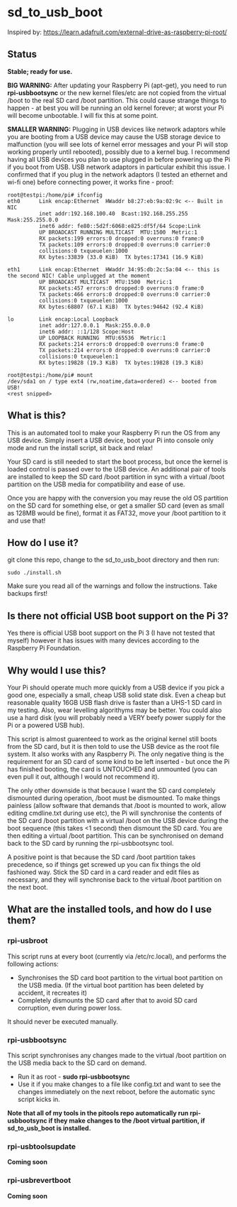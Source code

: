 # sd_to_usb_boot

Inspired by: https://learn.adafruit.com/external-drive-as-raspberry-pi-root/

## Status

**Stable; ready for use.**

**BIG WARNING:** After updating your Raspberry Pi (apt-get), you need to run **rpi-usbbootsync** or the new kernel files/etc are not copied from the virtual /boot to the real SD card /boot partition. This could cause strange things to happen - at best you will be running an old kernel forever; at worst your Pi will become unbootable. I will fix this at some point.

**SMALLER WARNING:** Plugging in USB devices like network adaptors while you are booting from a USB device may cause the USB storage device to malfunction (you will see lots of kernel error messages and your Pi will stop working properly until rebooted), possibly due to a kernel bug. I recommend having all USB devices you plan to use plugged in before powering up the Pi if you boot from USB. USB network adaptors in particular exhibit this issue. I confirmed that if you plug in the network adaptors (I tested an ethernet and wi-fi one) before connecting power, it works fine - proof:

```
root@testpi:/home/pi# ifconfig
eth0      Link encap:Ethernet  HWaddr b8:27:eb:9a:02:9c <-- Built in NIC
          inet addr:192.168.100.40  Bcast:192.168.255.255  Mask:255.255.0.0
          inet6 addr: fe80::5d2f:6068:e825:df5f/64 Scope:Link
          UP BROADCAST RUNNING MULTICAST  MTU:1500  Metric:1
          RX packets:199 errors:0 dropped:0 overruns:0 frame:0
          TX packets:109 errors:0 dropped:0 overruns:0 carrier:0
          collisions:0 txqueuelen:1000
          RX bytes:33839 (33.0 KiB)  TX bytes:17341 (16.9 KiB)

eth1      Link encap:Ethernet  HWaddr 34:95:db:2c:5a:04 <-- this is the second NIC! Cable unplugged at the moment
          UP BROADCAST MULTICAST  MTU:1500  Metric:1
          RX packets:457 errors:0 dropped:0 overruns:0 frame:0
          TX packets:466 errors:0 dropped:0 overruns:0 carrier:0
          collisions:0 txqueuelen:1000
          RX bytes:68807 (67.1 KiB)  TX bytes:94642 (92.4 KiB)

lo        Link encap:Local Loopback
          inet addr:127.0.0.1  Mask:255.0.0.0
          inet6 addr: ::1/128 Scope:Host
          UP LOOPBACK RUNNING  MTU:65536  Metric:1
          RX packets:214 errors:0 dropped:0 overruns:0 frame:0
          TX packets:214 errors:0 dropped:0 overruns:0 carrier:0
          collisions:0 txqueuelen:1
          RX bytes:19828 (19.3 KiB)  TX bytes:19828 (19.3 KiB)
          
root@testpi:/home/pi# mount
/dev/sda1 on / type ext4 (rw,noatime,data=ordered) <-- booted from USB!
<rest snipped>
```

## What is this?

This is an automated tool to make your Raspberry Pi run the OS from any USB device. Simply insert a USB device, boot your Pi into console only mode and run the install script, sit back and relax!

Your SD card is still needed to start the boot process, but once the kernel is loaded control is passed over to the USB device. An additional pair of tools are installed to keep the SD card /boot partition in sync with a virtual /boot partition on the USB media for compatibility and ease of use.

Once you are happy with the conversion you may reuse the old OS partition on the SD card for something else, or get a smaller SD card (even as small as 128MB would be fine), format it as FAT32, move your /boot partition to it and use that!

## How do I use it?

git clone this repo, change to the sd_to_usb_boot directory and then run:
```
sudo ./install.sh
```

Make sure you read all of the warnings and follow the instructions. Take backups first!

## Is there not official USB boot support on the Pi 3?

Yes there is official USB boot support on the Pi 3 (I have not tested that myself) however it has issues with many devices according to the Raspberry Pi Foundation.

##  Why would I use this?

Your Pi should operate much more quickly from a USB device if you pick a good one, especially a small, cheap USB solid state disk. Even a cheap but reasonable quality 16GB USB flash drive is faster than a UHS-1 SD card in my testing. Also, wear levelling algorithyms may be better. You could also use a hard disk (you will probably need a VERY beefy power supply for the Pi or a powered USB hub).

This script is almost guarenteed to work as the original kernel still boots from the SD card, but it is then told to use the USB device as the root file system. It also works with any Raspberry Pi. The only negative thing is the requirement for an SD card of some kind to be left inserted - but once the Pi has finished booting, the card is UNTOUCHED and unmounted (you can even pull it out, although I would not recommend it).

The only other downside is that because I want the SD card completely dismounted during operation, /boot must be dismounted. To make things painless (allow software that demands that /boot is mounted to work, allow editing cmdline.txt during use etc), the Pi will synchronise the contents of the SD card /boot partition with a virtual /boot on the USB device during the boot sequence (this takes <1 second) then dismount the SD card. You are then editing a virtual /boot partition. This can be synchronised on demand back to the SD card by running the rpi-usbbootsync tool.

A positive point is that because the SD card /boot partition takes precedence, so if things get screwed up you can fix things the old fashioned way. Stick the SD card in a card reader and edit files as necessary, and they will synchronise back to the virtual /boot partition on the next boot.

## What are the installed tools, and how do I use them?

### rpi-usbroot

This script runs at every boot (currently via /etc/rc.local), and performs the following actions:

* Synchronises the SD card boot partition to the virtual boot partition on the USB media. (If the virtual boot partition has been deleted by accident, it recreates it)
* Completely dismounts the SD card after that to avoid SD card corruption, even during power loss.

It should never be executed manually.

### rpi-usbbootsync

This script synchronises any changes made to the virtual /boot partition on the USB media back to the SD card on demand.

* Run it as root - **sudo rpi-usbbootsync**
* Use it if you make changes to a file like config.txt and want to see the changes immediately on the next reboot, before the automatic sync script kicks in.

**Note that all of my tools in the pitools repo automatically run rpi-usbbootsync if they make changes to the /boot virtual partition, if sd_to_usb_boot is installed.**

### rpi-usbtoolsupdate

**Coming soon**

### rpi-usbrevertboot

**Coming soon**
